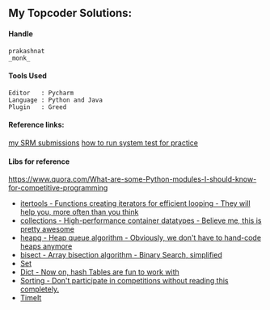 ## My Topcoder Solutions:

#### Handle
`prakashnat`     
`_monk_`

#### Tools Used
```
Editor   : Pycharm
Language : Python and Java
Plugin   : Greed
```

#### Reference links:
[my SRM submissions](https://www.topcoder.com/members/prakashnat/details/?track=DATA_SCIENCE&subTrack=SRM&tab=Past%20srm)
[how to run system test for practice](https://www.productivecsharp.com/2016/05/verify-top-coder-solution-system-tests/)

#### Libs for reference
https://www.quora.com/What-are-some-Python-modules-I-should-know-for-competitive-programming
* [itertools - Functions creating iterators for efficient looping - They will help you, more often than you think](https://docs.python.org/2/library/itertools.html)
* [collections - High-performance container datatypes - Believe me, this is pretty awesome](https://docs.python.org/2/library/collections.html)
* [heapq - Heap queue algorithm - Obviously, we don't have to hand-code heaps anymore](https://docs.python.org/2/library/heapq.html)
* [bisect - Array bisection algorithm - Binary Search, simplified](https://docs.python.org/2/library/bisect.html)
* [Set](https://docs.python.org/2/library/stdtypes.html#set)
* [Dict - Now on, hash Tables are fun to work with](https://docs.python.org/2/library/stdtypes.html#mapping-types-dict)
* [Sorting - Don't participate in competitions without reading this completely.](https://wiki.python.org/moin/HowTo/Sorting)
* [TimeIt](https://docs.python.org/2/library/timeit.html#module-timeit)
